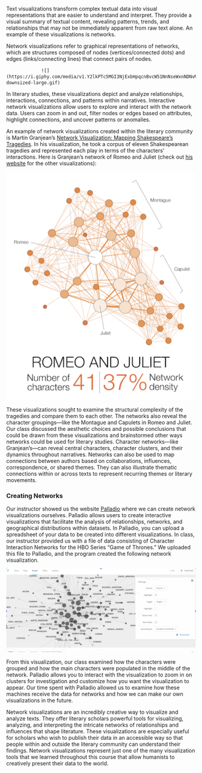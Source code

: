 Text visualizations transform complex textual data into visual representations that are easier to understand and interpret. They provide a visual summary of textual content, revealing patterns, trends, and relationships that may not be immediately apparent from raw text alone. An example of these visualizations is networks. 

Network visualizations refer to graphical representations of networks, which are structures composed of nodes (vertices/connected dots) and edges (links/connecting lines) that connect pairs of nodes. 

                 ![](https://i.giphy.com/media/v1.Y2lkPTc5MGI3NjExbHpqcnBvcW51NnNseWxnNDNvMDhucnJ0ZnF2Z3VuZmg3cHExNDZqZyZlcD12MV9pbnRlcm5hbF9naWZfYnlfaWQmY3Q9Zw/fw8uZriJW4TlhmZnUj/giphy-downsized-large.gif)

In literary studies, these visualizations depict and analyze relationships, interactions, connections, and patterns within narratives. Interactive network visualizations allow users to explore and interact with the network data. Users can zoom in and out, filter nodes or edges based on attributes, highlight connections, and uncover patterns or anomalies. 

An example of network visualizations created within the literary community is Martin Granjean’s [Network Visualization: Mapping Shakespeare’s Tragedies](https://www.martingrandjean.ch/network-visualization-shakespeare/). In his visualization, he took a corpus of eleven Shakespearean tragedies and represented each play in terms of the characters' interactions. Here is Granjean’s network of Romeo and Juliet (check out [his website](https://www.martingrandjean.ch/network-visualization-shakespeare/) for the other visualizations):

![](/assets/image/networkeo.png)

These visualizations sought to examine the structural complexity of the tragedies and compare them to each other. The networks also reveal the character groupings—like the Montague and Capulets in Romeo and Juliet. Our class discussed the aesthetic choices and possible conclusions that could be drawn from these visualizations and brainstormed other ways networks could be used for literary studies.
Character networks—like Granjean’s—can reveal central characters, character clusters, and their dynamics throughout narratives. Networks can also be used to map connections between authors based on collaborations, influences, correspondence, or shared themes. They can also illustrate thematic connections within or across texts to represent recurring themes or literary movements. 

### Creating Networks

Our instructor showed us the website [Palladio](https://hdlab.stanford.edu/palladio/) where we can create network visualizations ourselves. Palladio allows users to create interactive visualizations that facilitate the analysis of relationships, networks, and geographical distributions within datasets. In Palladio, you can upload a spreadsheet of your data to be created into different visualizations.
In class, our instructor provided us with a file of data consisting of Character Interaction Networks for the HBO Series “Game of Thrones.” We uploaded this file to Palladio, and the program created the following network visualization. 

![](/assets/image/networkofthrones.png)

From this visualization, our class examined how the characters were grouped and how the main characters were populated in the middle of the network. Palladio allows you to interact with the visualization to zoom in on clusters for investigation and customize how you want the visualization to appear. Our time spent with Palladio allowed us to examine how these machines receive the data for networks and how we can make our own visualizations in the future. 

Network visualizations are an incredibly creative way to visualize and analyze texts. They offer literary scholars powerful tools for visualizing, analyzing, and interpreting the intricate networks of relationships and influences that shape literature. These visualizations are especially useful for scholars who wish to publish their data in an accessible way so that people within and outside the literary community can understand their findings. Network visualizations represent just one of the many visualization tools that we learned throughout this course that allow humanists to creatively present their data to the world. 

